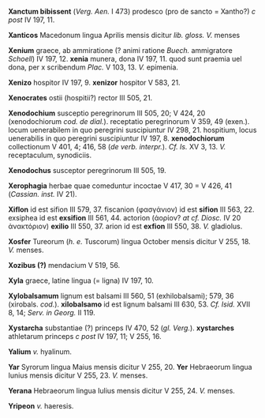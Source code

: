 **Xanctum bibissent** (*Verg. Aen.* I 473) prodesco (pro de sancto =
Xantho?) *c post* IV 197, 11.

**Xanticos** Macedonum lingua Aprilis mensis dicitur *lib. gloss. V.*
menses

**Xenium** graece, ab ammiratione (? animi ratione *Buech.* ammigratore
*Schoell*) IV 197, 12. **xenia** munera, dona IV 197, 11. quod sunt
praemia uel dona, per x scribendum *Plac.* V 103, 13. *V.* epimenia.

**Xenizo** hospitor IV 197, 9. **xenizor** hospitor V 583, 21.

**Xenocrates** ostii (hospitii?) rector III 505, 21.

**Xenodochium** susceptio peregrinorum III 505, 20; V 424, 20
(xenodochiorum *cod. de dial.*). receptatio peregrinorum V 359, 49
(exen.). locum uenerabilem in quo peregrini suscipiuntur IV 298, 21.
hospitium, locus uenerabilis in quo peregrini suscipiuntur IV 197, 8.
**xenodochiorum** collectionum V 401, 4; 416, 58 (*de verb. interpr.*).
*Cf. Is.* XV 3, 13. *V.* receptaculum, synodiciis.

**Xenodochus** susceptor peregrinorum III 505, 19.

**Xerophagia** herbae quae comeduntur incoctae V 417, 30 = V 426, 41
(*Cassian. inst.* IV 21).

**Xiflon** id est sifion III 579, 37. fiscanion (φασγάνιον) id est
**sifion** III 563, 22. exsiphea id est **exsifion** III 561, 44.
actorion (ἀορίον? *at cf. Diosc.* IV 20 ἀνακτόριον) **exilio** III 550,
37. arion id est **exfiοn** III 550, 38. *V.* gladiolus.

**Xosfer** Tureorum (*h. e.* Tuscorum) lingua October mensis dicitur V
255, 18. *V.* menses.

**Xozibus (?)** mendacium V 519, 56.

**Xyla** graece, latine lingua (= ligna) IV 197, 10.

**Xylobalsamum** lignum est balsami III 560, 51 (exhilobalsami); 579, 36
(xirobals. *cod.*). **xilobalsamo** id est lignum balsami III 630, 53.
*Cf. Isid.* XVII 8, 14; *Serv. in Georg.* II 119.

**Xystarcha** substantiae (?) princeps IV 470, 52 (*gl. Verg.*).
**xystarches** athletarum princeps *c post* IV 197, 11; V 255, 16.

**Yalium** *v.* hyalinum.

**Yar** Syrorum lingua Maius mensis dicitur V 255, 20. **Yer**
Hebraeorum lingua Iunius mensis dicitur V 255, 23. *V.* menses.

**Yerana** Hebraeorum lingua Iulius mensis dicitur V 255, 24. *V.*
menses.

**Yripeon** *v.* haeresis.
